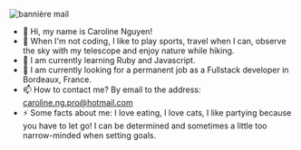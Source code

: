 
![bannière mail](https://github.com/carolinhng/carolinhng/assets/146070486/42670846-5cda-4013-aa59-7f1cbed72b74)

- 👋 Hi, my name is Caroline Nguyen!
- 👀 When I'm not coding, I like to play sports, travel when I can, observe the sky with my telescope and enjoy nature while hiking.
- 🌱 I am currently learning Ruby and Javascript.
- 💞️ I am currently looking for a permanent job as a Fullstack developer in Bordeaux, France.
- 📫 How to contact me? By email to the address: caroline.ng.pro@hotmail.com
- ⚡ Some facts about me: I love eating, I love cats, I like partying because you have to let go! I can be determined and sometimes a little too narrow-minded when setting goals.

<!---
carolinhng/carolinhng is a ✨ special ✨ repository because its `README.md` (this file) appears on your GitHub profile.
You can click the Preview link to take a look at your changes.
--->
